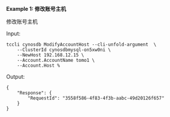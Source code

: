 **Example 1: 修改账号主机**

修改账号主机

Input: 

```
tccli cynosdb ModifyAccountHost --cli-unfold-argument  \
    --ClusterId cynosdbmysql-on5xw0ni \
    --NewHost 192.168.12.15 \
    --Account.AccountName tomo1 \
    --Account.Host %
```

Output: 
```
{
    "Response": {
        "RequestId": "3558f586-4f83-4f3b-aabc-49d20126f657"
    }
}
```

